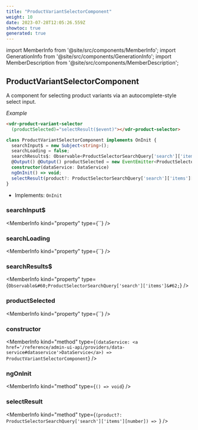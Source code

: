 ```yaml
---
title: "ProductVariantSelectorComponent"
weight: 10
date: 2023-07-28T12:05:26.559Z
showtoc: true
generated: true
---
```

<!-- This file was generated from the Vendure source. Do not modify. Instead, re-run the "docs:build" script -->
import MemberInfo from '@site/src/components/MemberInfo';
import GenerationInfo from '@site/src/components/GenerationInfo';
import MemberDescription from '@site/src/components/MemberDescription';


## ProductVariantSelectorComponent

<GenerationInfo sourceFile="packages/admin-ui/src/lib/core/src/shared/components/product-variant-selector/product-variant-selector.component.ts" sourceLine="21" packageName="@vendure/admin-ui" />

A component for selecting product variants via an autocomplete-style select input.

*Example*

```HTML
<vdr-product-variant-selector
  (productSelected)="selectResult($event)"></vdr-product-selector>
```

```ts title="Signature"
class ProductVariantSelectorComponent implements OnInit {
  searchInput$ = new Subject<string>();
  searchLoading = false;
  searchResults$: Observable<ProductSelectorSearchQuery['search']['items']>;
  @Output() @Output() productSelected = new EventEmitter<ProductSelectorSearchQuery['search']['items'][number]>();
  constructor(dataService: DataService)
  ngOnInit() => void;
  selectResult(product?: ProductSelectorSearchQuery['search']['items'][number]) => ;
}
```
* Implements: <code>OnInit</code>



<div className="members-wrapper">

### searchInput$

<MemberInfo kind="property" type={``}   />


### searchLoading

<MemberInfo kind="property" type={``}   />


### searchResults$

<MemberInfo kind="property" type={`Observable&#60;ProductSelectorSearchQuery['search']['items']&#62;`}   />


### productSelected

<MemberInfo kind="property" type={``}   />


### constructor

<MemberInfo kind="method" type={`(dataService: <a href='/reference/admin-ui-api/providers/data-service#dataservice'>DataService</a>) => ProductVariantSelectorComponent`}   />


### ngOnInit

<MemberInfo kind="method" type={`() => void`}   />


### selectResult

<MemberInfo kind="method" type={`(product?: ProductSelectorSearchQuery['search']['items'][number]) => `}   />




</div>
